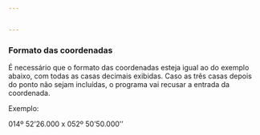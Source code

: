 ```yaml
---


---
```


<h3 id="formato-das-coordenadas">Formato das coordenadas</h3>
<p>É necessário que o formato das coordenadas esteja igual ao do exemplo abaixo, com todas as casas decimais exibidas. Caso as três casas depois do ponto não sejam incluídas, o programa vai recusar a entrada da coordenada.</p>
<p>Exemplo:</p>
<p>014º 52’26.000 x 052º 50’50.000’’</p>

